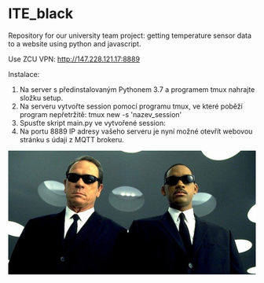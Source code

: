 # ITE_black
Repository for our university team project: getting temperature sensor data to a website using python and javascript.

Use ZCU VPN: http://147.228.121.17:8889

Instalace:
1) Na server s předinstalovaným Pythonem 3.7 a programem tmux nahrajte složku setup.
2) Na serveru vytvořte session pomocí programu tmux, ve které poběží program nepřetržitě:
    tmux new -s 'nazev\_session'
3) Spusťte skript main.py ve vytvořené session:
4) Na portu 8889 IP adresy vašeho serveru je nyní možné otevřít webovou stránku s údaji z MQTT brokeru.

![](/mib.jpg)
